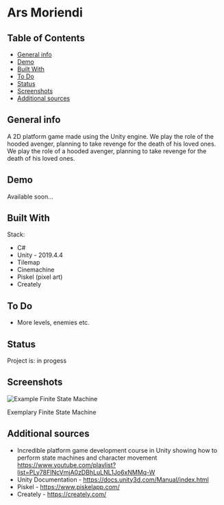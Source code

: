 # Ars Moriendi

## Table of Contents

- [General info](#general-info)
- [Demo](#demo)
- [Built With](#built-with)
- [To Do](#to-do)
- [Status](#status)
- [Screenshots](#screenshots)
- [Additional sources](#additional-sources)

## General info

A 2D platform game made using the Unity engine. We play the role of the hooded avenger, planning to take revenge for the death of his loved ones.
We play the role of a hooded avenger, planning to take revenge for the death of his loved ones.

## Demo

Available soon...

## Built With

Stack:

- C#
- Unity - 2019.4.4
- Tilemap
- Cinemachine
- Piskel (pixel art)
- Creately 

## To Do

- More levels, enemies etc.

## Status

Project is: in progess

## Screenshots

![Example Finite State Machine](./Screenshots/boar_finite_state_machine.png.jpg)

Exemplary Finite State Machine

## Additional sources

- Incredible platform game development course in Unity showing how to perform state machines and character movement https://www.youtube.com/playlist?list=PLy78FINcVmjA0zDBhLuLNL1Jo6xNMMq-W
- Unity Documentation - https://docs.unity3d.com/Manual/index.html
- Piskel - https://www.piskelapp.com/
- Creately - https://creately.com/